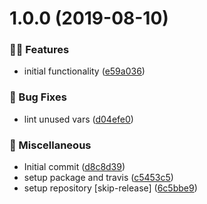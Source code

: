 # 1.0.0 (2019-08-10)


### 🌟🚀 Features

* initial functionality ([e59a036](https://github.com/holvonix-open/wkt-io-ts/commit/e59a036))


### 🐛 Bug Fixes

* lint unused vars ([d04efe0](https://github.com/holvonix-open/wkt-io-ts/commit/d04efe0))


### 🧦 Miscellaneous

* Initial commit ([d8c8d39](https://github.com/holvonix-open/wkt-io-ts/commit/d8c8d39))
* setup package and travis ([c5453c5](https://github.com/holvonix-open/wkt-io-ts/commit/c5453c5))
* setup repository [skip-release] ([6c5bbe9](https://github.com/holvonix-open/wkt-io-ts/commit/6c5bbe9))
